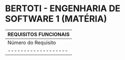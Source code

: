 # BERTOTI - ENGENHARIA DE SOFTWARE 1 (MATÉRIA)

|     REQUISITOS FUNCIONAIS     |
|-------------------------------|
|Número do Requisito| Requisito |
|-------------------|----------|
